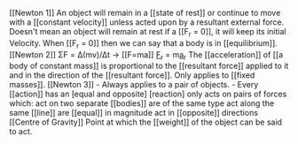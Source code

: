 
[[Newton 1]]
	An object will remain in a [[state of rest]] or continue to move with a [[constant velocity]] unless acted upon by a resultant external force.
	Doesn't mean an object will remain at rest if a [[F<sub>r</sub>  = 0]], it will keep its initial Velocity.
	When [[F<sub>r</sub> = 0]] then we can say that a body is in [[equilibrium]].
[[Newton 2]]
	ΣF = Δ(mv)/Δt -> [[F=ma]]
	<u>F</u><sub>r</sub> = m<u>a</u><sub>r</sub> 
	The [[acceleration]] of [[a body of constant mass]] is proportional to the [[resultant force]] applied to it and in the direction of the [[resultant force]].
	Only applies to [[fixed masses]].
[[Newton 3]]
	- Always applies to a pair of objects.
	- Every [[action]] has an [equal and opposite] [reaction]
		only acts on pairs of forces which:
			act on two separate [[bodies]]
			are of the same type
			act along the same [[line]]
			are [[equal]] in magnitude
			act in [[opposite]] directions
[[Centre of Gravity]]
	Point at which the [[weight]] of the object can be said to act.
	